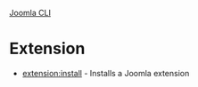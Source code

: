 [Joomla CLI](../index.md)
# Extension

- [extension:install](install.md) - Installs a Joomla extension
